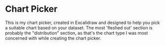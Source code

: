 # Chart Picker
This is my chart picker, created in Excalidraw and designed to help you pick a suitable chart based on your dataset. The most 'fleshed out' section is probably the "distribution" section, as that's the chart type I was most concerned with while creating the chart picker. 